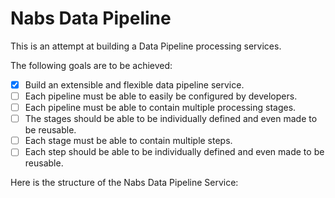 # Nabs Data Pipeline

This is an attempt at building a Data Pipeline processing services.

The following goals are to be achieved:

- [x] Build an extensible and flexible data pipeline service.
- [ ] Each pipeline must be able to easily be configured by developers.
- [ ] Each pipeline must be able to contain multiple processing stages.
- [ ] The stages should be able to be individually defined and even made to be reusable.
- [ ] Each stage must be able to contain multiple steps.
- [ ] Each step should be able to be individually defined and even made to be reusable.

Here is the structure of the Nabs Data Pipeline Service:

```


```